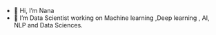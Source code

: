 - 👋 Hi, I’m Nana
- 👀 I’m  Data Scientist working on Machine learning ,Deep learning , AI, NLP and Data Sciences.

